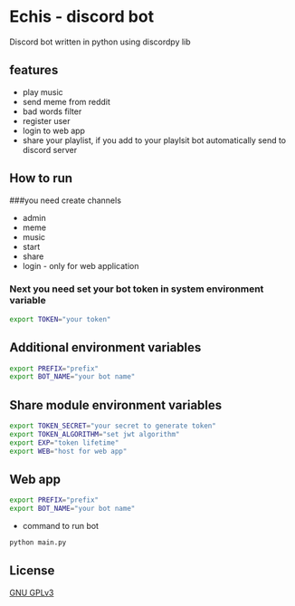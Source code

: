 # Echis - discord bot
Discord bot written in python using discordpy lib

## features
* play music
* send meme from reddit
* bad words filter
* register user
* login to web app
* share your playlist, if you add to your playlsit bot automatically send to discord server 

## How to run
###you need create channels 
* admin
* meme
* music
* start
* share
* login - only for web application

### Next you need set your bot token in system environment variable

```bash
export TOKEN="your token"
```

## Additional environment variables
```bash
export PREFIX="prefix"
export BOT_NAME="your bot name"
```

## Share module environment variables
```bash
export TOKEN_SECRET="your secret to generate token"
export TOKEN_ALGORITHM="set jwt algorithm"
export EXP="token lifetime"
export WEB="host for web app"
```

## Web app
```bash
export PREFIX="prefix"
export BOT_NAME="your bot name"
```



* command to run bot

```bash
python main.py
```

## License
[GNU GPLv3](https://github.com/kengenal/echis/blob/master/LICENSE)
